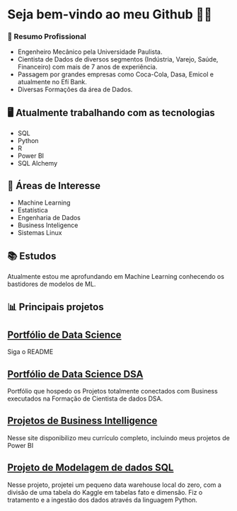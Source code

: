 # Seja bem-vindo ao meu Github 👋👋

### 💼 Resumo Profissional
- Engenheiro Mecânico pela Universidade Paulista.
- Cientista de Dados de diversos segmentos (Indústria, Varejo, Saúde, Financeiro) com mais de 7 anos de experiência.
- Passagem por grandes empresas como Coca-Cola, Dasa, Emicol e atualmente no Efí Bank.
- Diversas Formações da área de Dados. 

## 🖥 Atualmente trabalhando com as tecnologias
- SQL
- Python
- R
- Power BI
- SQL Alchemy

## 🔎 Áreas de Interesse
- Machine Learning
- Estatística
- Engenharia de Dados
- Business Inteligence
- Sistemas Linux

## 📚 Estudos
Atualmente estou me aprofundando em Machine Learning conhecendo os bastidores de modelos de ML.

## 📊 Principais projetos

## [Portfólio de Data Science](https://github.com/andearaujo92/Portfollio-Data-science.git)
Siga o README

## [Portfólio de Data Science DSA](https://github.com/andearaujo92/Formacao-Ciencia-de-Dados-DSA)
Portfólio que hospedo os Projetos totalmente conectados com Business executados na Formação de Cientista de dados DSA.

## [Projetos de Business Intelligence](https://sites.google.com/view/underbi-portfolio/portf%C3%B3lio#h.johzgqsrdlqd)
Nesse site disponibilizo meu currículo completo, incluindo meus projetos de Power BI

## [Projeto de Modelagem de dados SQL](https://github.com/andearaujo92/Modelagem-de-Dados.git)
Nesse projeto, projetei um pequeno data warehouse local do zero, com a divisão de uma tabela do Kaggle em tabelas fato e dimensão.
Fiz o tratamento e a ingestão dos dados através da linguagem Python.




